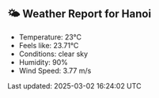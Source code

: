 <!-- WEATHER-START -->
## 🌤 Weather Report for Hanoi

- Temperature: 23°C
- Feels like: 23.71°C
- Conditions: clear sky
- Humidity: 90%
- Wind Speed: 3.77 m/s

Last updated: 2025-03-02 16:24:02 UTC
<!-- WEATHER-END -->
